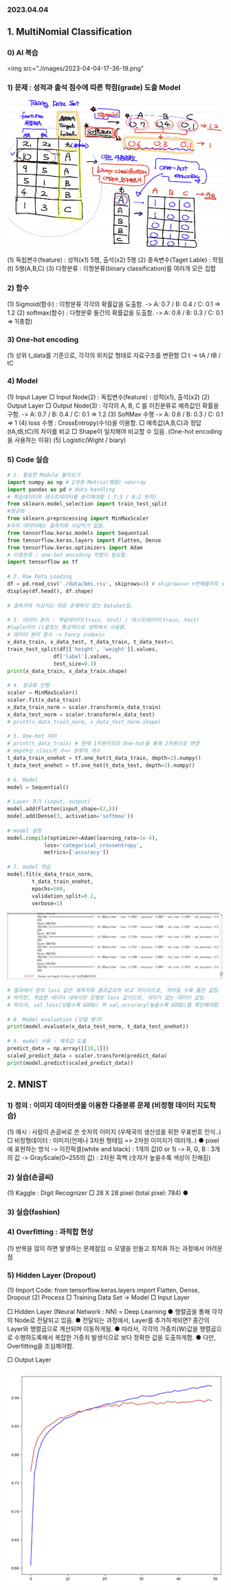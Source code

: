 ### 2023.04.04

## 1. MultiNomial Classification
  ### 0) AI 복습
  <img src="./images/2023-04-04-17-36-19.png"

 ### 1) 문제 : 성적과 출석 점수에 따른 학점(grade) 도출 Model
  ![](2023-04-04-17-37-10.png)

  (1) 독립변수(feature) : 성적(x1) 5행, 출석(x2) 5행
  (2) 종속변수(Taget Lable) : 학점(t) 5행(A,B,C)
  (3) 다항분류 : 이항분류(binary classification)를 여러개 모은 집합
   
 ### 2) 함수
  (1) Sigmoid(함수) : 이항분류 각각의 확률값을 도출함. 
  -> A: 0.7 / B: 0.4 / C: 0.1 => 1.2
  (2) softmax(함수) : 다항분류 들간의 확률값을 도출함. 
  -> A: 0.6 / B: 0.3 / C: 0.1 => 1(총합)

 ### 3) One-hot encoding
   (1) 상위 t_data를 기준으로, 각각의 위치값 형태로 자료구조를 변환함
    □ t -> tA / tB / tC

  ### 4) Model 
  (1) Input Layer
  □ Input Node(2) : 독립변수(feature) : 성적(x1), 출석(x2)
  (2) Output Layer 
  □ Output Node(3) : 각각의 A, B, C 를 이진분류로 예측값인 확률을 구함.
  -> A: 0.7 / B: 0.4 / C: 0.1 => 1.2
  (3) SoftMax 수행
  -> A: 0.6 / B: 0.3 / C: 0.1 => 1
  (4) loss 수행 : CrossEntropy(수식)을 이용함.
  □ 예측값(A,B,C)과 정답(tA,tB,tC)의 차이를 비교
  □ Shape이 일치해야 비교할 수 있음. (One-hot encoding을 사용하는 이유)
  (5) Logistic(Wight / biary)     
 ### ​5) Code 실습 
 ``` python
# 1. 필요한 Module 불러오기
import numpy as np # 2차원 Metrix(행렬) ndarray
import pandas as pd # data handling
# 학습데이터와 테스트데이터를 분리해야함 ( 7:3 / 8:2 분리)
from sklearn.model_selection import train_test_split
#정규화
from sklearn.preprocessing import MinMaxScaler
#우리 데이터에는 결측치와 이상치가 없음.
from tensorflow.keras.models import Sequential
from tensorflow.keras.layers import Flatten, Dense
from tensorflow.keras.optimizers import Adam
# 다중분류 : one-hot encoding 작업이 필요함.
import tensorflow as tf

# 2. Raw Data Loading
df = pd.read_csv('./data/bmi.csv', skiprows=3) # skiprows=n n번째줄까지 skip
display(df.head(), df.shape)

# 결측치와 이상치는 따로 존재하지 않는 DataSet임.

# 3. 데이터 분리 : 학습데이터(train, test) / 테스트데이터(train, test)
#tuple이라 ()괄호는 통상적으로 생략해서 사용함.
# 데이터 분리 함수 -> Fancy indexin
x_data_train, x_data_test, t_data_train, t_data_test=\
train_test_split(df[['height', 'weight']].values,
                df['label'].values,
                test_size=0.3) 
print(x_data_train, x_data_train.shape)

# 4. 정규화 진행
scaler = MinMaxScaler()
scaler.fit(x_data_train)
x_data_train_norm = scaler.transform(x_data_train)
x_data_test_norm = scaler.transform(x_data_test)
# print(x_data_train_norm, x_data_test_norm.shape)

# 5. One-hot 처리
# print(t_data_train) # 현재 1차원이므로 One-hot을 통해 2차원으로 변경
# depth는 class의 수=> 분류의 개수
t_data_train_onehot = tf.one_hot(t_data_train, depth=3).numpy()
t_data_test_onehot = tf.one_hot(t_data_test, depth=3).numpy()

# 6. Model
model = Sequential()

# Layer 추가 (input, output)
model.add(Flatten(input_shape=(2,)))
model.add(Dense(3, activation='softmax'))

# model 설정
model.compile(optimizer=Adam(learning_rate=1e-4),
             loss='categorical_crossentropy',
             metrics=['accuracy'])

# 7. model 학습
model.fit(x_data_train_norm,
         t_data_train_onehot,
         epochs=500,
         validation_split=0.2,
         verbose=1)
```

![](2023-04-04-17-46-59.png)


```python
# 결과에서 앞의 loss 값은 예측치와 결과값과의 비교 차이이므로, 작아질 수록 좋은 값임.
# 하지만, 학습한 데이터 내에서만 진행된 loss 값이므로, 의미가 없는 데이터 값임.
# 따라서, val_loss(낮을수록 GOOD) 와 val_accuracy(높을수록 GOOD)를 확인해야함.

# 8. Model evaluation (모델 평가)
print(model.evaluate(x_data_test_norm, t_data_test_onehot))

# 9. model 사용 : 예측값 도출
predict_data = np.array([[10,1]])
scaled_predict_data = scaler.transform(predict_data)
print(model.predict(scaled_predict_data))

 ```

##  2. MNIST
 ### 1) 정의 : 이미지 데이터셋을 이용한 다중분류 문제  (비정형 데이터 지도학습)
  (1) 예시 : 사람이 손글씨로 쓴 숫자의 이미지 (우체국의 생산성을 위한 우표번호 인식..)
   □ 비정형데이터 : 이미지(언제나 3차원 형태임 => 2차원 이미지가 여러개..)
   ● pixel에 표현하는 방식
  -> 이진픽셀(white and black) : 1개의 값(0 or 1)
  -> R, G, B : 3개의 값
  -> GrayScale(0~255의 값) : 2차원 흑백 (숫자가 높을수록 색상이 진해짐)
    
 ### 2) 실습(손글씨)
  (1) Kaggle : Digit Recognizer
  □ 28 X 28 pixel (total pixel: 784)
  ●

 ### 3) 실습(fashion)

 ### 4) Overfitting : 과적합 현상
  (1) 반복을 많이 하면 발생하는 문제점임
  ㅁ 모델을 만들고 최적화 하는 과정에서 어려운 점


 ### 5) Hidden Layer (Dropout)
  (1) Import Code: from tensorflow.keras.layers import Flatten, Dense, Dropout
  (2) Process
  □ Training Data Set -> Model 
  □ Input Layer

  □ Hidden Layer (Neural Network : NN) = Deep Learning
  ● 행렬곱을 통해 각각의 Node로 전달되고 있음.
  ● 전달되는 과정에서, Layer를 추가하게되면? 중간의 Layer와 행렬곱으로 계산되며 이동하게됨.
  ● 따라서, 각각의 가중치(W)값을 행렬곱으로 수행하도록해서 복잡한 가중치 발생식으로 보다 정확한 값을 도출하게함.
  ● 다만, Overfitting을 조심해야함.

  □ Output Layer


```python

```

![](2023-04-04-16-24-06.png)
